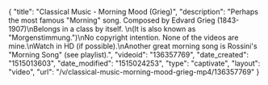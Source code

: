 {
    "title": "Classical Music - Morning Mood (Grieg)",
    "description": "Perhaps the most famous \"Morning\" song.  Composed by Edvard Grieg (1843-1907)\nBelongs in a class by itself.  \n(It is also known as \"Morgenstimmung.\")\nNo copyright intention.  None of the videos are mine.\nWatch in HD (if possible).\nAnother great morning song is Rossini's \"Morning Song\" (see playlist).",
    "videoid": "136357769",
    "date_created": "1515013603",
    "date_modified": "1515024253",
    "type": "captivate",
    "layout": "video",
    "url": "\/v\/classical-music-morning-mood-grieg-mp4\/136357769"
}